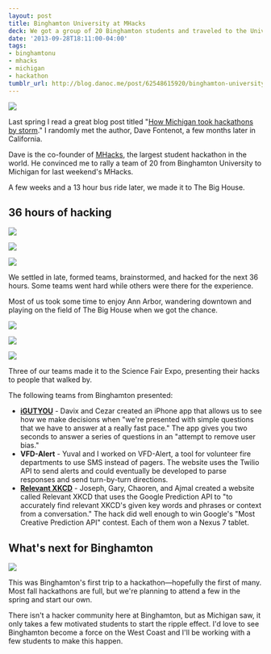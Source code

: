 ```yaml
---
layout: post
title: Binghamton University at MHacks
deck: We got a group of 20 Binghamton students and traveled to the University of Michigan for MHacks, the largest student hackathon.
date: '2013-09-28T18:11:00-04:00'
tags:
- binghamtonu
- mhacks
- michigan
- hackathon
tumblr_url: http://blog.danoc.me/post/62548615920/binghamton-university-at-mhacks
---
```


![](http://media.tumblr.com/5890ac9780872b0dccc255f42eb88711/tumblr_inline_mtuwgvmI4J1r4ulua.jpg)

Last spring I read a great blog post titled "[How Michigan took hackathons by storm](https://medium.com/hackers-and-hacking/e6439754078)." I randomly met the author, Dave Fontenot, a few months later in California.

Dave is the co-founder of [MHacks](http://mhacks.org/), the largest student hackathon in the world. He convinced me to rally a team of 20 from Binghamton University to Michigan for last weekend's MHacks.

A few weeks and a 13 hour bus ride later, we made it to The Big House.

## 36 hours of hacking

![](http://media.tumblr.com/3fd7a99af8e7d344843ee879af8c40bd/tumblr_inline_mtuv5gYLZx1r4ulua.jpg)

![](http://media.tumblr.com/c9f66eff6f1cc3240d5725780492ff1c/tumblr_inline_mtuvfydmHb1r4ulua.jpg)

![](http://media.tumblr.com/821515e22e7276caa8f954b36a726fa4/tumblr_inline_mtuv1m2tpA1r4ulua.jpg)

We settled in late, formed teams, brainstormed, and hacked for the next 36 hours. Some teams went hard while others were there for the experience.

Most of us took some time to enjoy Ann Arbor, wandering downtown and playing on the field of The Big House when we got the chance.

![](http://media.tumblr.com/8ba9f0d07bc85983ab5825c4cd6fb8a7/tumblr_inline_mtuw0u6H7i1r4ulua.jpg)

![](http://media.tumblr.com/1e21425c8884b97d7ecce641aa048ab2/tumblr_inline_mtuvmmbuCs1r4ulua.jpg)

![](http://media.tumblr.com/1e464e8e8a73b749fa42c9034eafd92e/tumblr_inline_mtuvu5c7Zq1r4ulua.jpg)

Three of our teams made it to the Science Fair Expo, presenting their hacks to people that walked by.

The following teams from Binghamton presented:

  * **[iGUTYOU](http://mhacks.challengepost.com/submissions/17505-igutyou)** \- Davix and Cezar created an iPhone app that allows us to see how we make decisions when "we're presented with simple questions that we have to answer at a really fast pace." The app gives you two seconds to answer a series of questions in an "attempt to remove user bias."
  * **VFD-Alert** \- Yuval and I worked on VFD-Alert, a tool for volunteer fire departments to use SMS instead of pagers. The website uses the Twilio API to send alerts and could eventually be developed to parse responses and send turn-by-turn directions.
  * **[Relevant XKCD](http://relevant-xkcd.appspot.com/)** \- Joseph, Gary, Chaoren, and Ajmal created a website called Relevant XKCD that uses the Google Prediction API to "to accurately find relevant XKCD's given key words and phrases or context from a conversation." The hack did well enough to win Google's "Most Creative Prediction API" contest. Each of them won a Nexus 7 tablet.

## What's next for Binghamton

![](http://media.tumblr.com/7dd6b73ff5efa8841ce51decb01ef608/tumblr_inline_mtuw7v0Z7T1r4ulua.jpg)

This was Binghamton's first trip to a hackathon—hopefully the first of many. Most fall hackathons are full, but we're planning to attend a few in the spring and start our own.

There isn't a hacker community here at Binghamton, but as Michigan saw, it only takes a few motivated students to start the ripple effect. I'd love to see Binghamton become a force on the West Coast and I'll be working with a few students to make this happen.
